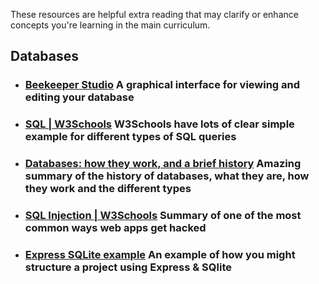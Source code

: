 These resources are helpful extra reading that may clarify or enhance concepts you're learning in the main curriculum.

## Databases



- ### [Beekeeper Studio](https://www.beekeeperstudio.io/) A graphical interface for viewing and editing your database
- ### [SQL | W3Schools](https://www.w3schools.com/sql/default.asp) W3Schools have lots of clear simple example for different types of SQL queries
- ### [Databases: how they work, and a brief history](https://seldo.com/posts/databases_how_they_work_and_a_brief_history) Amazing summary of the history of databases, what they are, how they work and the different types
- ### [SQL Injection | W3Schools](https://www.w3schools.com/sql/sql_injection.asp) Summary of one of the most common ways web apps get hacked
- ### [Express SQLite example](https://github.com/oliverjam/express-sqlite-example) An example of how you might structure a project using Express & SQlite

